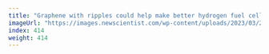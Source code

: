 ```yaml
---
title: "Graphene with ripples could help make better hydrogen fuel cells"
imageUrl: "https://images.newscientist.com/wp-content/uploads/2023/03/24131935/SEI_149400829.jpg?width=788"
index: 414
weight: 414
---
```

